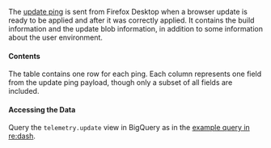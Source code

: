 The [update ping](https://firefox-source-docs.mozilla.org/toolkit/components/telemetry/telemetry/data/update-ping.html)
is sent from Firefox Desktop when a browser update is ready to be applied and after it was correctly applied.
It contains the build information and the update blob information, in addition to some information about the
user environment.

#### Contents

The table contains one row for each ping. Each column represents one field from the update ping payload, though only a subset of all fields are included.

#### Accessing the Data

Query the `telemetry.update` view in BigQuery as in the [example query in re:dash](https://sql.telemetry.mozilla.org/queries/31267#table).
